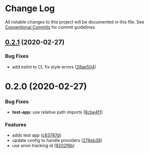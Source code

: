 # Change Log

All notable changes to this project will be documented in this file.
See [Conventional Commits](https://conventionalcommits.org) for commit guidelines.

## [0.2.1](https://github.com/hstove/bsk-analytics/compare/v0.2.0...v0.2.1) (2020-02-27)


### Bug Fixes

* add eslint to CI, fix style errors ([28ae504](https://github.com/hstove/bsk-analytics/commit/28ae50430b3a97bcd1ae5b0f8ebeac1857bbb2b6))





# 0.2.0 (2020-02-27)


### Bug Fixes

* **test-app:** use relative path imports ([8cbe4f1](https://github.com/hstove/bsk-analytics/commit/8cbe4f130c886837e630b3b4cadf8bd4b444ed8c))


### Features

* adds test app ([c83787d](https://github.com/hstove/bsk-analytics/commit/c83787d71d0a89cae369b882c40d3203c55f7604))
* update config to handle providers ([276eb38](https://github.com/hstove/bsk-analytics/commit/276eb38f87586baf3bbf2bdc70ea1cc2c5c842db))
* use anon tracking id ([9202f6b](https://github.com/hstove/bsk-analytics/commit/9202f6b6f35f621208ff6ff2efef64942dbdb29b))
